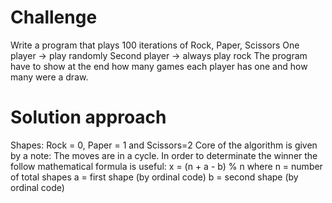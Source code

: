 Challenge
==============================

Write a program that plays 100 iterations of Rock, Paper, Scissors 
One player → play randomly
Second player → always play rock
The program have to show at the end how many games each player has one and how many were a draw.

Solution approach
==============================
Shapes: Rock = 0, Paper = 1 and Scissors=2
Core of the algorithm is given by a note:
The moves are in a cycle. In order to determinate the winner the follow mathematical formula is useful:
x = (n + a - b) % n 
where 
n = number of total shapes 
a = first shape (by ordinal code)
b = second shape (by ordinal code)

